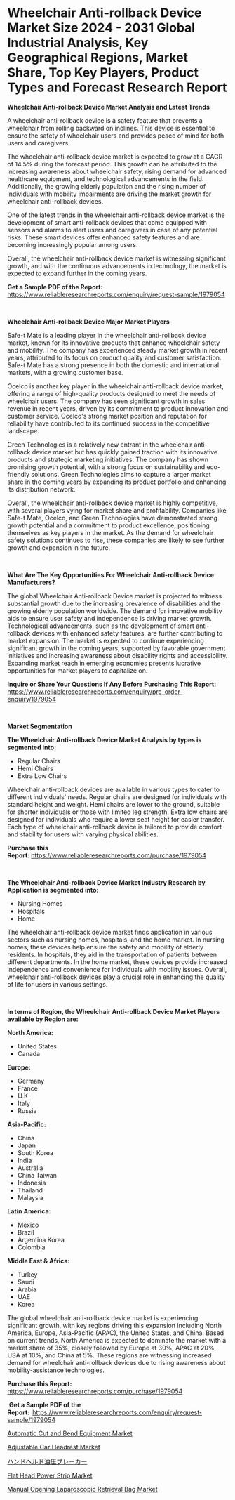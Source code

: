 <p><h1>Wheelchair Anti-rollback Device Market Size 2024 - 2031 Global Industrial Analysis, Key Geographical Regions, Market Share, Top Key Players, Product Types and Forecast Research Report</h1></p><p><strong>Wheelchair Anti-rollback Device Market Analysis and Latest Trends</strong></p>
<p><p>A wheelchair anti-rollback device is a safety feature that prevents a wheelchair from rolling backward on inclines. This device is essential to ensure the safety of wheelchair users and provides peace of mind for both users and caregivers.</p><p>The wheelchair anti-rollback device market is expected to grow at a CAGR of 14.5% during the forecast period. This growth can be attributed to the increasing awareness about wheelchair safety, rising demand for advanced healthcare equipment, and technological advancements in the field. Additionally, the growing elderly population and the rising number of individuals with mobility impairments are driving the market growth for wheelchair anti-rollback devices.</p><p>One of the latest trends in the wheelchair anti-rollback device market is the development of smart anti-rollback devices that come equipped with sensors and alarms to alert users and caregivers in case of any potential risks. These smart devices offer enhanced safety features and are becoming increasingly popular among users.</p><p>Overall, the wheelchair anti-rollback device market is witnessing significant growth, and with the continuous advancements in technology, the market is expected to expand further in the coming years.</p></p>
<p><strong>Get a Sample PDF of the Report:&nbsp;</strong> <a href="https://www.reliableresearchreports.com/enquiry/request-sample/1979054">https://www.reliableresearchreports.com/enquiry/request-sample/1979054</a></p>
<p>&nbsp;</p>
<p><strong>Wheelchair Anti-rollback Device Major Market Players</strong></p>
<p><p>Safe-t Mate is a leading player in the wheelchair anti-rollback device market, known for its innovative products that enhance wheelchair safety and mobility. The company has experienced steady market growth in recent years, attributed to its focus on product quality and customer satisfaction. Safe-t Mate has a strong presence in both the domestic and international markets, with a growing customer base.</p><p>Ocelco is another key player in the wheelchair anti-rollback device market, offering a range of high-quality products designed to meet the needs of wheelchair users. The company has seen significant growth in sales revenue in recent years, driven by its commitment to product innovation and customer service. Ocelco's strong market position and reputation for reliability have contributed to its continued success in the competitive landscape.</p><p>Green Technologies is a relatively new entrant in the wheelchair anti-rollback device market but has quickly gained traction with its innovative products and strategic marketing initiatives. The company has shown promising growth potential, with a strong focus on sustainability and eco-friendly solutions. Green Technologies aims to capture a larger market share in the coming years by expanding its product portfolio and enhancing its distribution network.</p><p>Overall, the wheelchair anti-rollback device market is highly competitive, with several players vying for market share and profitability. Companies like Safe-t Mate, Ocelco, and Green Technologies have demonstrated strong growth potential and a commitment to product excellence, positioning themselves as key players in the market. As the demand for wheelchair safety solutions continues to rise, these companies are likely to see further growth and expansion in the future.</p></p>
<p>&nbsp;</p>
<p><strong>What Are The Key Opportunities For Wheelchair Anti-rollback Device Manufacturers?</strong></p>
<p><p>The global Wheelchair Anti-rollback Device market is projected to witness substantial growth due to the increasing prevalence of disabilities and the growing elderly population worldwide. The demand for innovative mobility aids to ensure user safety and independence is driving market growth. Technological advancements, such as the development of smart anti-rollback devices with enhanced safety features, are further contributing to market expansion. The market is expected to continue experiencing significant growth in the coming years, supported by favorable government initiatives and increasing awareness about disability rights and accessibility. Expanding market reach in emerging economies presents lucrative opportunities for market players to capitalize on.</p></p>
<p><strong>Inquire or Share Your Questions If Any Before Purchasing This Report:</strong> <a href="https://www.reliableresearchreports.com/enquiry/pre-order-enquiry/1979054">https://www.reliableresearchreports.com/enquiry/pre-order-enquiry/1979054</a></p>
<p>&nbsp;</p>
<p><strong>Market Segmentation</strong></p>
<p><strong>The Wheelchair Anti-rollback Device Market Analysis by types is segmented into:</strong></p>
<p><ul><li>Regular Chairs</li><li>Hemi Chairs</li><li>Extra Low Chairs</li></ul></p>
<p><p>Wheelchair anti-rollback devices are available in various types to cater to different individuals' needs. Regular chairs are designed for individuals with standard height and weight. Hemi chairs are lower to the ground, suitable for shorter individuals or those with limited leg strength. Extra low chairs are designed for individuals who require a lower seat height for easier transfer. Each type of wheelchair anti-rollback device is tailored to provide comfort and stability for users with varying physical abilities.</p></p>
<p><strong>Purchase this Report:&nbsp;</strong><a href="https://www.reliableresearchreports.com/purchase/1979054">https://www.reliableresearchreports.com/purchase/1979054</a></p>
<p>&nbsp;</p>
<p><strong>The Wheelchair Anti-rollback Device Market Industry Research by Application is segmented into:</strong></p>
<p><ul><li>Nursing Homes</li><li>Hospitals</li><li>Home</li></ul></p>
<p><p>The wheelchair anti-rollback device market finds application in various sectors such as nursing homes, hospitals, and the home market. In nursing homes, these devices help ensure the safety and mobility of elderly residents. In hospitals, they aid in the transportation of patients between different departments. In the home market, these devices provide increased independence and convenience for individuals with mobility issues. Overall, wheelchair anti-rollback devices play a crucial role in enhancing the quality of life for users in various settings.</p></p>
<p>&nbsp;</p>
<p><strong>In terms of Region, the Wheelchair Anti-rollback Device Market Players available by Region are:</strong></p>
<p>
    <p> <strong> North America: </strong>
        <ul>
            <li>United States</li>
            <li>Canada</li>
        </ul>
        </p> 
    <p> <strong> Europe: </strong>
        <ul>
            <li>Germany</li>
            <li>France</li>
            <li>U.K.</li>
            <li>Italy</li>
            <li>Russia</li>
        </ul>
        </p> 
    <p> <strong> Asia-Pacific: </strong>
        <ul>
            <li>China</li>
            <li>Japan</li>
            <li>South Korea</li>
            <li>India</li>
            <li>Australia</li>
            <li>China Taiwan</li>
            <li>Indonesia</li>
            <li>Thailand</li>
            <li>Malaysia</li>
        </ul>
        </p> 
    <p> <strong> Latin America: </strong>
        <ul>
            <li>Mexico</li>
            <li>Brazil</li>
            <li>Argentina Korea</li>
            <li>Colombia</li>
        </ul>
        </p> 
    <p> <strong> Middle East & Africa: </strong>
        <ul>
            <li>Turkey</li>
            <li>Saudi</li>
            <li>Arabia</li>
            <li>UAE</li>
            <li>Korea</li>
        </ul>
    </p>
    </p>
<p><p>The global wheelchair anti-rollback device market is experiencing significant growth, with key regions driving this expansion including North America, Europe, Asia-Pacific (APAC), the United States, and China. Based on current trends, North America is expected to dominate the market with a market share of 35%, closely followed by Europe at 30%, APAC at 20%, USA at 10%, and China at 5%. These regions are witnessing increased demand for wheelchair anti-rollback devices due to rising awareness about mobility-assistance technologies.</p></p>
<p><strong>Purchase this Report: </strong><a href="https://www.reliableresearchreports.com/purchase/1979054">https://www.reliableresearchreports.com/purchase/1979054</a></p>
<p>&nbsp;<strong>Get a Sample PDF of the Report:&nbsp;&nbsp;</strong><a href="https://www.reliableresearchreports.com/enquiry/request-sample/1979054">https://www.reliableresearchreports.com/enquiry/request-sample/1979054</a></p>
<p><strong></strong></p>
<p><p><a href="https://meowing-canidae-761.notion.site/Insights-into-Automatic-Cut-and-Bend-Equipment-Market-Size-Analysing-Market-Share-Trends-and-Grow-c5725cbb420541e9a7b1ccc57cf3ee80">Automatic Cut and Bend Equipment Market</a></p><p><a href="https://view.publitas.com/reportprime-1/adjustable-car-headrest-market-size-share-trends-analysis-report-by-material-by-type-by-end-user-by-region-and-segment-forecasts-2024-2031/">Adjustable Car Headrest Market</a></p><p><a href="https://medium.com/@kaywitting1/%E3%83%8F%E3%83%B3%E3%83%89%E3%83%98%E3%83%AB%E3%83%89%E6%B2%B9%E5%9C%A7%E3%83%96%E3%83%AC%E3%83%BC%E3%82%AB%E3%83%BC%E5%B8%82%E5%A0%B4%E5%B1%95%E6%9C%9B-%E6%A5%AD%E7%95%8C%E6%A6%82%E8%A6%81%E3%81%A8%E4%BA%88%E6%B8%AC-2024%E5%B9%B4%E3%81%8B%E3%82%892031%E5%B9%B4-4bab24fda55b">ハンドヘルド油圧ブレーカー</a></p><p><a href="https://view.publitas.com/reportprime-1/flat-head-power-strip-market-size-growth-outlook-from-2024-to-2031-projecting-at-markets-trends-analysis-by-application-regional-outlook-and-revenue/">Flat Head Power Strip Market</a></p><p><a href="https://sudsy-motorcycle-bbc.notion.site/Manual-Opening-Laparoscopic-Retrieval-Bag-Market-Challenges-Opportunities-and-Growth-Drivers-and--8cb8f1cdbeb84b198760dc691879bfea">Manual Opening Laparoscopic Retrieval Bag Market</a></p></p>